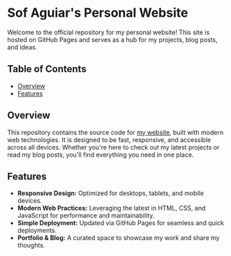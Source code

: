 # Sof Aguiar's Personal Website

Welcome to the official repository for my personal website! This site is hosted on GitHub Pages and serves as a hub for my projects, blog posts, and ideas.

## Table of Contents

- [Overview](#overview)
- [Features](#features)

## Overview

This repository contains the source code for [my website](https://sofaguiar.github.io), built with modern web technologies. It is designed to be fast, responsive, and accessible across all devices. Whether you're here to check out my latest projects or read my blog posts, you'll find everything you need in one place.

## Features

- **Responsive Design:** Optimized for desktops, tablets, and mobile devices.
- **Modern Web Practices:** Leveraging the latest in HTML, CSS, and JavaScript for performance and maintainability.
- **Simple Deployment:** Updated via GitHub Pages for seamless and quick deployments.
- **Portfolio & Blog:** A curated space to showcase my work and share my thoughts.


